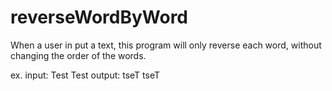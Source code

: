 # reverseWordByWord

When a user in put a text, this program will only reverse each word, without changing the order of the words.

ex. input: Test Test
output: tseT tseT
